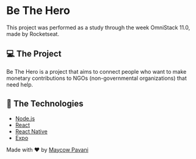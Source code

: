 # Be The Hero
This project was performed as a study through the week OmniStack 11.0, made by Rocketseat.

## 💻 The Project
Be The Hero is a project that aims to connect people who want to make monetary contributions to NGOs (non-governmental organizations) that need help.

## :rocket: The Technologies
- [Node.js](https://nodejs.org/en/)
- [React](https://reactjs.org)
- [React Native](https://facebook.github.io/react-native/)
- [Expo](https://expo.io/)

Made with ❤ by [Maycow Pavani](https://github.com/Pavani43)
